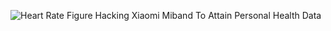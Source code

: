 ![Heart Rate Figure](https://github.com/user-attachments/assets/7f7ebf35-8cc3-4a76-b41e-a0a4663ddc20)
Hacking Xiaomi Miband To Attain Personal Health Data

